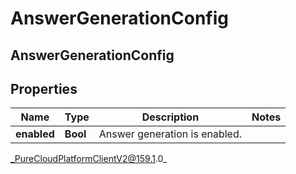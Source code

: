 # AnswerGenerationConfig

## AnswerGenerationConfig

## Properties

|Name | Type | Description | Notes|
|------------ | ------------- | ------------- | -------------|
| **enabled** | **Bool** | Answer generation is enabled. | |



_PureCloudPlatformClientV2@159.1.0_
